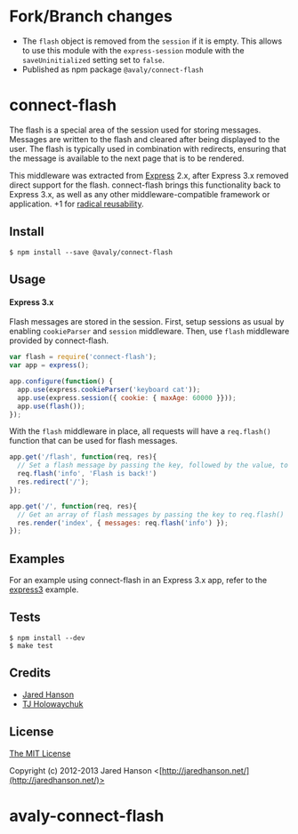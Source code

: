 # Fork/Branch changes

- The `flash` object is removed from the `session` if it is empty. This allows to use this module with the `express-session` module with the `saveUninitialized` setting set to `false`.
- Published as npm package `@avaly/connect-flash`

# connect-flash

The flash is a special area of the session used for storing messages.  Messages
are written to the flash and cleared after being displayed to the user.  The
flash is typically used in combination with redirects, ensuring that the message
is available to the next page that is to be rendered.

This middleware was extracted from [Express](http://expressjs.com/) 2.x, after
Express 3.x removed direct support for the flash.  connect-flash brings this
functionality back to Express 3.x, as well as any other middleware-compatible
framework or application. +1 for [radical reusability](http://substack.net/posts/b96642/the-node-js-aesthetic).

## Install

    $ npm install --save @avaly/connect-flash

## Usage

#### Express 3.x

Flash messages are stored in the session.  First, setup sessions as usual by
enabling `cookieParser` and `session` middleware.  Then, use `flash` middleware
provided by connect-flash.

```javascript
var flash = require('connect-flash');
var app = express();

app.configure(function() {
  app.use(express.cookieParser('keyboard cat'));
  app.use(express.session({ cookie: { maxAge: 60000 }}));
  app.use(flash());
});
```

With the `flash` middleware in place, all requests will have a `req.flash()` function
that can be used for flash messages.

```javascript
app.get('/flash', function(req, res){
  // Set a flash message by passing the key, followed by the value, to req.flash().
  req.flash('info', 'Flash is back!')
  res.redirect('/');
});

app.get('/', function(req, res){
  // Get an array of flash messages by passing the key to req.flash()
  res.render('index', { messages: req.flash('info') });
});
```

## Examples

For an example using connect-flash in an Express 3.x app, refer to the [express3](https://github.com/jaredhanson/connect-flash/tree/master/examples/express3)
example.

## Tests

    $ npm install --dev
    $ make test

## Credits

  - [Jared Hanson](http://github.com/jaredhanson)
  - [TJ Holowaychuk](https://github.com/visionmedia)

## License

[The MIT License](http://opensource.org/licenses/MIT)

Copyright (c) 2012-2013 Jared Hanson <[http://jaredhanson.net/](http://jaredhanson.net/)>
# avaly-connect-flash
